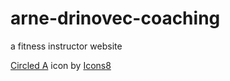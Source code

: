 # arne-drinovec-coaching
a fitness instructor website 

<a target="_blank" href="https://icons8.com/icon/66846/circled-a">Circled A</a> icon by <a target="_blank" href="https://icons8.com">Icons8</a>